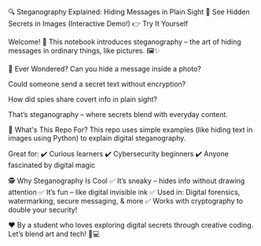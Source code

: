 🔍 Steganography Explained: Hiding Messages in Plain Sight
🎨 See Hidden Secrets in Images (Interactive Demo!) 👉 Try It Yourself

Welcome! 👋
This notebook introduces steganography – the art of hiding messages in ordinary things, like pictures. 🖼️✨

🤔 Ever Wondered?
Can you hide a message inside a photo?

Could someone send a secret text without encryption?

How did spies share covert info in plain sight?

That’s steganography – where secrets blend with everyday content.

📖 What's This Repo For?
This repo uses simple examples (like hiding text in images using Python) to explain digital steganography.

Great for:
✔️ Curious learners
✔️ Cybersecurity beginners
✔️ Anyone fascinated by digital magic

🕵️ Why Steganography Is Cool
✅ It’s sneaky – hides info without drawing attention
✅ It’s fun – like digital invisible ink
✅ Used in: Digital forensics, watermarking, secure messaging, & more
✅ Works with cryptography to double your security!

❤️ By a student who loves exploring digital secrets through creative coding.
Let’s blend art and tech! 🎨💻
